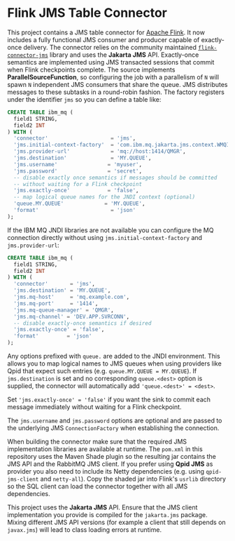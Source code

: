 # Flink JMS Table Connector

This project contains a JMS table connector for [Apache Flink](https://flink.apache.org/). It now includes a fully functional JMS consumer and producer capable of exactly-once delivery. The connector relies on the community maintained [`flink-connector-jms`](https://github.com/miwurster/flink-connector-jms) library and uses the **Jakarta JMS** API. Exactly-once semantics are implemented using JMS transacted sessions that commit when Flink checkpoints complete. The source implements **ParallelSourceFunction**, so configuring the job with a parallelism of `N` will spawn `N` independent JMS consumers that share the queue. JMS distributes messages to these subtasks in a round-robin fashion. The factory registers under the identifier `jms` so you can define a table like:

```sql
CREATE TABLE ibm_mq (
  field1 STRING,
  field2 INT
) WITH (
  'connector'                    = 'jms',
  'jms.initial-context-factory'  = 'com.ibm.mq.jakarta.jms.context.WMQInitialContextFactory',
  'jms.provider-url'             = 'mq://host:1414/QMGR',
  'jms.destination'              = 'MY.QUEUE',
  'jms.username'                = 'myuser',
  'jms.password'                = 'secret',
  -- disable exactly once semantics if messages should be committed
  -- without waiting for a Flink checkpoint
  'jms.exactly-once'            = 'false',
  -- map logical queue names for the JNDI context (optional)
  'queue.MY.QUEUE'             = 'MY.QUEUE',
  'format'                       = 'json'
);
```

If the IBM MQ JNDI libraries are not available you can configure the MQ
connection directly without using `jms.initial-context-factory` and
`jms.provider-url`:

```sql
CREATE TABLE ibm_mq (
  field1 STRING,
  field2 INT
) WITH (
  'connector'       = 'jms',
  'jms.destination' = 'MY.QUEUE',
  'jms.mq-host'     = 'mq.example.com',
  'jms.mq-port'     = '1414',
  'jms.mq-queue-manager' = 'QMGR',
  'jms.mq-channel' = 'DEV.APP.SVRCONN',
  -- disable exactly-once semantics if desired
  'jms.exactly-once' = 'false',
  'format'         = 'json'
);
```

Any options prefixed with `queue.` are added to the JNDI environment. This allows
you to map logical names to JMS queues when using providers like Qpid that
expect such entries (e.g. `queue.MY.QUEUE = MY.QUEUE`). If `jms.destination`
is set and no corresponding `queue.<dest>` option is supplied, the connector will
automatically add `'queue.<dest>' = <dest>`.

Set `'jms.exactly-once' = 'false'` if you want the sink to commit each message
immediately without waiting for a Flink checkpoint.

The `jms.username` and `jms.password` options are optional and are passed to the
underlying JMS `ConnectionFactory` when establishing the connection.

When building the connector make sure that the required JMS implementation
libraries are available at runtime.  The `pom.xml` in this repository
uses the Maven Shade plugin so the resulting jar contains the JMS API and
the RabbitMQ JMS client.  If you prefer using **Qpid JMS** as provider
you also need to include its Netty dependencies (e.g. using `qpid-jms-client`
and `netty-all`).  Copy the shaded jar into Flink's `usrlib`
directory so the SQL client can load the connector together with all JMS
dependencies.

This project uses the **Jakarta JMS** API. Ensure that the JMS client
implementation you provide is compiled for the `jakarta.jms` package.
Mixing different JMS API versions (for example a client that still depends
on `javax.jms`) will lead to class loading errors at runtime.
